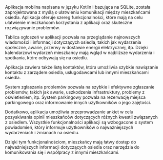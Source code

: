 Aplikacja mobilna napisana w języku Kotlin i bazująca na SQLite, została zaprojektowana z myślą o ułatwieniu komunikacji między mieszkańcami osiedla. 
Aplikacja oferuje szereg funkcjonalności, które mają na celu ułatwienie mieszkańcom korzystania z aplikacji oraz skuteczne rozwiązywanie problemów.

Tablica ogłoszeń w aplikacji pozwala na przeglądanie najnowszych wiadomości i informacji dotyczących osiedla, 
takich jak wydarzenia społeczne, awarie, przerwy w dostawie energii elektrycznej, itp. 
Dzięki kalendarzowi wydarzeń mieszkańcy mają wgląd w najbliższe wydarzenia i spotkania, które odbywają się na osiedlu.

Aplikacja zawiera także listę kontaktów, która umożliwia szybkie nawiązanie kontaktu z zarządem osiedla, usługodawcami lub innymi mieszkańcami osiedla.

System zgłaszania problemów pozwala na szybkie i efektywne zgłaszanie problemów, takich jak awarie, uszkodzenia infrastruktury, problemy z oświetleniem, itp. 
System parkingowy pozwala na rezerwację miejsca parkingowego oraz informowanie innych użytkowników o jego zajętości.

Dodatkowo, aplikacja umożliwia przeprowadzanie ankiet w celu pozyskiwania opinii mieszkańców dotyczących różnych kwestii związanych z osiedlem. 
Wszystkie funkcjonalności aplikacji są wzbogacone o system powiadomień, który informuje użytkowników o najważniejszych wydarzeniach i zmianach na osiedlu.

Dzięki tym funkcjonalnościom, mieszkańcy mają łatwy dostęp do najważniejszych informacji dotyczących osiedla oraz narzędzia do komunikowania 
się i współpracy z innymi mieszkańcami.
